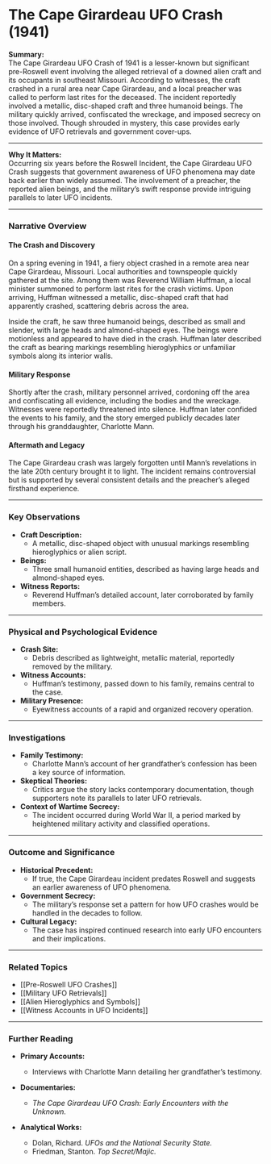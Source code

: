 # The Cape Girardeau UFO Crash (1941)

**Summary:**  
The Cape Girardeau UFO Crash of 1941 is a lesser-known but significant pre-Roswell event involving the alleged retrieval of a downed alien craft and its occupants in southeast Missouri. According to witnesses, the craft crashed in a rural area near Cape Girardeau, and a local preacher was called to perform last rites for the deceased. The incident reportedly involved a metallic, disc-shaped craft and three humanoid beings. The military quickly arrived, confiscated the wreckage, and imposed secrecy on those involved. Though shrouded in mystery, this case provides early evidence of UFO retrievals and government cover-ups.

---

**Why It Matters:**  
Occurring six years before the Roswell Incident, the Cape Girardeau UFO Crash suggests that government awareness of UFO phenomena may date back earlier than widely assumed. The involvement of a preacher, the reported alien beings, and the military’s swift response provide intriguing parallels to later UFO incidents.

---

### **Narrative Overview**

#### **The Crash and Discovery**

On a spring evening in 1941, a fiery object crashed in a remote area near Cape Girardeau, Missouri. Local authorities and townspeople quickly gathered at the site. Among them was Reverend William Huffman, a local minister summoned to perform last rites for the crash victims. Upon arriving, Huffman witnessed a metallic, disc-shaped craft that had apparently crashed, scattering debris across the area.

Inside the craft, he saw three humanoid beings, described as small and slender, with large heads and almond-shaped eyes. The beings were motionless and appeared to have died in the crash. Huffman later described the craft as bearing markings resembling hieroglyphics or unfamiliar symbols along its interior walls.

#### **Military Response**

Shortly after the crash, military personnel arrived, cordoning off the area and confiscating all evidence, including the bodies and the wreckage. Witnesses were reportedly threatened into silence. Huffman later confided the events to his family, and the story emerged publicly decades later through his granddaughter, Charlotte Mann.

#### **Aftermath and Legacy**

The Cape Girardeau crash was largely forgotten until Mann’s revelations in the late 20th century brought it to light. The incident remains controversial but is supported by several consistent details and the preacher’s alleged firsthand experience.

---

### **Key Observations**

- **Craft Description:**
    - A metallic, disc-shaped object with unusual markings resembling hieroglyphics or alien script.
- **Beings:**
    - Three small humanoid entities, described as having large heads and almond-shaped eyes.
- **Witness Reports:**
    - Reverend Huffman’s detailed account, later corroborated by family members.

---

### **Physical and Psychological Evidence**

- **Crash Site:**
    - Debris described as lightweight, metallic material, reportedly removed by the military.
- **Witness Accounts:**
    - Huffman’s testimony, passed down to his family, remains central to the case.
- **Military Presence:**
    - Eyewitness accounts of a rapid and organized recovery operation.

---

### **Investigations**

- **Family Testimony:**
    - Charlotte Mann’s account of her grandfather’s confession has been a key source of information.
- **Skeptical Theories:**
    - Critics argue the story lacks contemporary documentation, though supporters note its parallels to later UFO retrievals.
- **Context of Wartime Secrecy:**
    - The incident occurred during World War II, a period marked by heightened military activity and classified operations.

---

### **Outcome and Significance**

- **Historical Precedent:**
    - If true, the Cape Girardeau incident predates Roswell and suggests an earlier awareness of UFO phenomena.
- **Government Secrecy:**
    - The military’s response set a pattern for how UFO crashes would be handled in the decades to follow.
- **Cultural Legacy:**
    - The case has inspired continued research into early UFO encounters and their implications.

---

### **Related Topics**

- [[Pre-Roswell UFO Crashes]]
- [[Military UFO Retrievals]]
- [[Alien Hieroglyphics and Symbols]]
- [[Witness Accounts in UFO Incidents]]

---

### **Further Reading**

- **Primary Accounts:**
    
    - Interviews with Charlotte Mann detailing her grandfather’s testimony.
- **Documentaries:**
    
    - _The Cape Girardeau UFO Crash: Early Encounters with the Unknown._
- **Analytical Works:**
    
    - Dolan, Richard. _UFOs and the National Security State._
    - Friedman, Stanton. _Top Secret/Majic._

